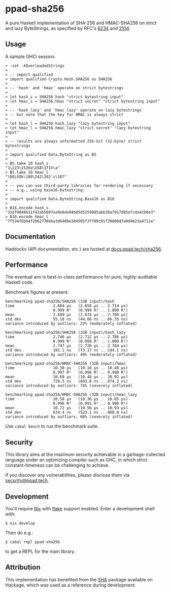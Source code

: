 # ppad-sha256

A pure Haskell implementation of SHA-256 and HMAC-SHA256 on strict and
lazy ByteStrings, as specified by RFC's [6234][r6234] and [2104][r2104].

## Usage

A sample GHCi session:

```
> :set -XOverloadedStrings
>
> -- import qualified
> import qualified Crypto.Hash.SHA256 as SHA256
>
> -- 'hash' and 'hmac' operate on strict bytestrings
>
> let hash_s = SHA256.hash "strict bytestring input"
> let hmac_s = SHA256.hmac "strict secret" "strict bytestring input"
>
> -- 'hash_lazy' and 'hmac_lazy' operate on lazy bytestrings
> -- but note that the key for HMAC is always strict
>
> let hash_l = SHA256.hash_lazy "lazy bytestring input"
> let hmac_l = SHA256.hmac_lazy "strict secret" "lazy bytestring input"
>
> -- results are always unformatted 256-bit (32-byte) strict bytestrings
>
> import qualified Data.ByteString as BS
>
> BS.take 10 hash_s
"1\223\152Ha\USB\171V\a"
> BS.take 10 hmac_l
"\DELSOk\180\242\182'v\187"
>
> -- you can use third-party libraries for rendering if necessary
> -- e.g., using base16-bytestring:
>
> import qualified Data.ByteString.Base16 as B16
>
> B16.encode hash_s
"31df9848611f42ab5607ea9e6de84b05d5259085abb30a7917d85efcda42b0e3"
> B16.encode hmac_l
"7f534f6bb4f2b62776bba3d6466e384505f2ff89c91f39800d7a0d4623a4711e"
```

## Documentation

Haddocks (API documentation, etc.) are hosted at
[docs.ppad.tech/sha256][hadoc].

## Performance

The eventual aim is best-in-class performance for pure, highly-auditable
Haskell code.

Benchmark figures at present:

```
benchmarking ppad-sha256/SHA256 (32B input)/hash
time                 2.684 μs   (2.658 μs .. 2.714 μs)
                     0.999 R²   (0.999 R² .. 1.000 R²)
mean                 2.689 μs   (2.674 μs .. 2.706 μs)
std dev              55.18 ns   (44.66 ns .. 66.35 ns)
variance introduced by outliers: 22% (moderately inflated)

benchmarking ppad-sha256/SHA256 (32B input)/hash_lazy
time                 2.746 μs   (2.712 μs .. 2.786 μs)
                     0.999 R²   (0.998 R² .. 1.000 R²)
mean                 2.747 μs   (2.720 μs .. 2.784 μs)
std dev              101.1 ns   (73.17 ns .. 144.1 ns)
variance introduced by outliers: 49% (moderately inflated)

benchmarking ppad-sha256/HMAC-SHA256 (32B input)/hmac
time                 10.30 μs   (10.18 μs .. 10.48 μs)
                     0.997 R²   (0.996 R² .. 0.998 R²)
mean                 10.68 μs   (10.48 μs .. 10.92 μs)
std dev              720.5 ns   (603.8 ns .. 874.2 ns)
variance introduced by outliers: 74% (severely inflated)

benchmarking ppad-sha256/HMAC-SHA256 (32B input)/hmac_lazy
time                 10.58 μs   (10.36 μs .. 10.85 μs)
                     0.996 R²   (0.991 R² .. 0.998 R²)
mean                 10.72 μs   (10.56 μs .. 10.93 μs)
std dev              634.4 ns   (523.1 ns .. 868.8 ns)
variance introduced by outliers: 68% (severely inflated)
```

Use `cabal bench` to run the benchmark suite.

## Security

This library aims at the maximum security achievable in a
garbage-collected language under an optimizing compiler such as GHC, in
which strict constant-timeness can be challenging to achieve.

If you discover any vulnerabilities, please disclose them via
security@ppad.tech.

## Development

You'll require [Nix][nixos] with [flake][flake] support enabled. Enter a
development shell with:

```
$ nix develop
```

Then do e.g.:

```
$ cabal repl ppad-sha256
```

to get a REPL for the main library.

## Attribution

This implementation has benefited from the [SHA][hacka] package
available on Hackage, which was used as a reference during development.

[nixos]: https://nixos.org/
[flake]: https://nixos.org/manual/nix/unstable/command-ref/new-cli/nix3-flake.html
[hadoc]: https://docs.ppad.tech/sha256
[hacka]: https://hackage.haskell.org/package/SHA
[r6234]: https://datatracker.ietf.org/doc/html/rfc6234
[r2104]: https://datatracker.ietf.org/doc/html/rfc2104
